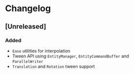 # Changelog

## [Unreleased]

### Added

- `Ease` utilities for interpolation
- Tween API using `EntityManager`, `EntityCommandBuffer` and `ParallelWriter`
- `Translation` and `Rotation` tween support